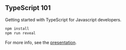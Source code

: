 ## TypeScript 101
Getting started with TypeScript for Javascript developers.

```bash
npm install
npm run reveal
```

For more info, see the [presentation](./presentation/presentation.md).

